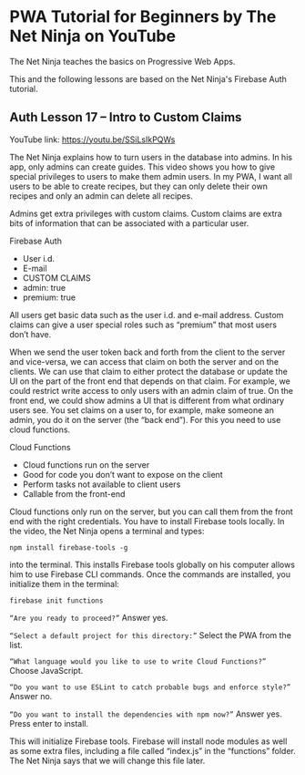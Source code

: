 # PWA Tutorial for Beginners by The Net Ninja on YouTube

The Net Ninja teaches the basics on Progressive Web Apps.

This and the following lessons are based on the Net Ninja's Firebase Auth tutorial.

## Auth Lesson 17 – Intro to Custom Claims

YouTube link: https://youtu.be/SSiLsIkPQWs

The Net Ninja explains how to turn users in the database into admins. In his app, only admins can create guides. This video shows you how to give special privileges to users to make them admin users. In my PWA, I want all users to be able to create recipes, but they can only delete their own recipes and only an admin can delete all recipes.

Admins get extra privileges with custom claims. Custom claims are extra bits of information that can be associated with a particular user.

Firebase Auth
*	User i.d.
*	E-mail
*	CUSTOM CLAIMS
  * admin: true
  * premium: true

All users get basic data such as the user i.d. and e-mail address. Custom claims can give a user special roles such as “premium” that most users don’t have.

When we send the user token back and forth from the client to the server and vice-versa, we can access that claim on both the server and on the clients. We can use that claim to either protect the database or update the UI on the part of the front end that depends on that claim. For example, we could restrict write access to only users with an admin claim of true. On the front end, we could show admins a UI that is different from what ordinary users see. You set claims on a user to, for example, make someone an admin, you do it on the server (the “back end”). For this you need to use cloud functions.

Cloud Functions
*	Cloud functions run on the server
*	Good for code you don’t want to expose on the client
*	Perform tasks not available to client users
*	Callable from the front-end

Cloud functions only run on the server, but you can call them from the front end with the right credentials. You have to install Firebase tools locally. In the video, the Net Ninja opens a terminal and types:

`npm install firebase-tools -g`

into the terminal. This installs Firebase tools globally on his computer allows him to use Firebase CLI commands. Once the commands are installed, you initialize them in the terminal:

`firebase init functions`

`“Are you ready to proceed?”` Answer yes.

`“Select a default project for this directory:”` Select the PWA from the list.

`“What language would you like to use to write Cloud Functions?”` Choose JavaScript.

`“Do you want to use ESLint to catch probable bugs and enforce style?”` Answer no.

`“Do you want to install the dependencies with npm now?”` Answer yes. Press enter to install.

This will initialize Firebase tools. Firebase will install node modules as well as some extra files, including a file called “index.js” in the “functions” folder. The Net Ninja says that we will change this file later.